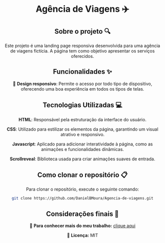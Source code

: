 <div align="center">
<h1 align="center">  Agência de Viagens ✈️ </h1>

## Sobre o projeto 🔍

<p align="center">
Este projeto é uma landing page responsiva desenvolvida para uma agência de viagens fictícia. A página tem como objetivo apresentar os serviços oferecidos.
</p>

## Funcionalidades ✨

📱 **Design responsivo**: Permite o acesso por todo tipo de dispositivo, oferecendo uma boa experiência em todos os tipos de telas.  

## Tecnologias Utilizadas 💻

**HTML**: Responsável pela estruturação da interface do usuário.

**CSS**: Utilizado para estilizar os elementos da página, garantindo um visual atrativo e responsivo.  

**Javascript**: Aplicado para adicionar interatividade à página, como as animações e funcionalidades dinâmicas.  

**Scrollreveal**: Biblioteca usada para criar animações suaves de entrada.

## Como clonar o repositório 📋

Para clonar o repositório, execute o seguinte comando:

```bash
git clone https://github.com/DanielBMoura/Agencia-de-viagens.git
```

## Considerações finais 📝

🔗 **Para conhecer mais do meu trabalho:** [clique aqui](https://www.linkedin.com/in/daniel-borazo-de-moura-b4a995356/)

📜 **Licença:** MIT

 </div>
